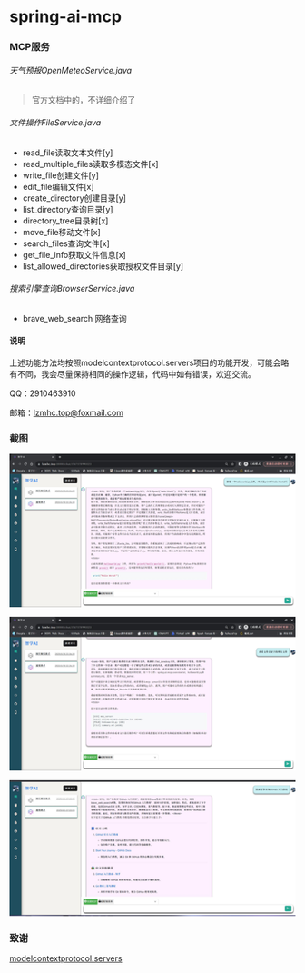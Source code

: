 # spring-ai-mcp
### MCP服务

###### 天气预报OpenMeteoService.java

> 官方文档中的，不详细介绍了

###### 文件操作FileService.java

- read_file读取文本文件[y]
- read_multiple_files读取多模态文件[x]
- write_file创建文件[y]
- edit_file编辑文件[x]
- create_directory创建目录[y]
- list_directory查询目录[y]
- directory_tree目录树[x]
- move_file移动文件[x]
- search_files查询文件[x]
- get_file_info获取文件信息[x]
- list_allowed_directories获取授权文件目录[y]

###### 搜索引擎查询BrowserService.java

- brave_web_search 网络查询

#### 说明 

上述功能方法均按照modelcontextprotocol.servers项目的功能开发，可能会略有不同，我会尽量保持相同的操作逻辑，代码中如有错误，欢迎交流。

QQ：2910463910

邮箱：lzmhc.top@foxmail.com

### 截图

![](./images/1.jpg)

![](./images/2.jpg)

![](./images/3.jpg)

### 致谢

[modelcontextprotocol.servers](https://github.com/modelcontextprotocol/servers/tree/main)
